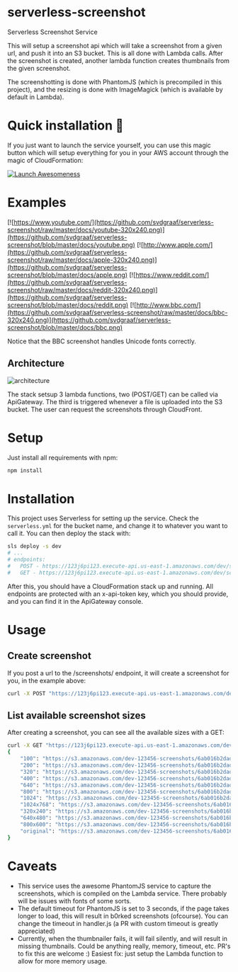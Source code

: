 # serverless-screenshot
Serverless Screenshot Service

This will setup a screenshot api which will take a screenshot from a given url, and push it into an S3 bucket. This is all done with Lambda calls. After the screenshot is created, another lambda function creates thumbnails from the given screenshot.

The screenshotting is done with PhantomJS (which is precompiled in this project), and the resizing is done with ImageMagick (which is available by default in Lambda).

Quick installation 🚀
====================
If you just want to launch the service yourself, you can use this magic button which will setup everything for you in your AWS account through the magic of CloudFormation:

[![Launch Awesomeness](https://s3.amazonaws.com/cloudformation-examples/cloudformation-launch-stack.png)](https://console.aws.amazon.com/cloudformation/home?region=eu-west-1#/stacks/new?stackName=serverless-screenshot-service&templateURL=https://s3-eu-west-1.amazonaws.com/serverless-screenshots-service/2016-09-23T12%3A50%3A03/template.yml)

# Examples
[![https://www.youtube.com/](https://github.com/svdgraaf/serverless-screenshot/raw/master/docs/youtube-320x240.png)](https://github.com/svdgraaf/serverless-screenshot/blob/master/docs/youtube.png)
[![http://www.apple.com/](https://github.com/svdgraaf/serverless-screenshot/raw/master/docs/apple-320x240.png)](https://github.com/svdgraaf/serverless-screenshot/blob/master/docs/apple.png)
[![https://www.reddit.com/](https://github.com/svdgraaf/serverless-screenshot/raw/master/docs/reddit-320x240.png)](https://github.com/svdgraaf/serverless-screenshot/blob/master/docs/reddit.png)
[![http://www.bbc.com/](https://github.com/svdgraaf/serverless-screenshot/raw/master/docs/bbc-320x240.png)](https://github.com/svdgraaf/serverless-screenshot/blob/master/docs/bbc.png)

Notice that the BBC screenshot handles Unicode fonts correctly.

## Architecture
![architecture](https://github.com/svdgraaf/serverless-screenshot/blob/master/docs/architecture.png?raw=true)

The stack setsup 3 lambda functions, two (POST/GET) can be called via ApiGateway. The third is triggered whenever a file is uploaded into the S3 bucket. The user can request the screenshots through CloudFront.

# Setup
Just install all requirements with npm:

```bash
npm install
```

# Installation
This project uses Serverless for setting up the service. Check the `serverless.yml` for the bucket name, and change it to whatever you want to call it. You can then deploy the stack with:

```bash
sls deploy -s dev
# ...
# endpoints:
#   POST - https://123j6pi123.execute-api.us-east-1.amazonaws.com/dev/screenshots
#   GET - https://123j6pi123.execute-api.us-east-1.amazonaws.com/dev/screenshots
```

After this, you should have a CloudFormation stack up and running. All endpoints are protected with an x-api-token key, which you should provide, and you can find it in the ApiGateway console.

# Usage

## Create screenshot
If you post a url to the /screenshots/ endpoint, it will create a screenshot for you, in the example above:

```bash
curl -X POST "https://123j6pi123.execute-api.us-east-1.amazonaws.com/dev/screenshots?url=http://google.com/" -H "x-api-key: [your-api-key]"
```

## List available screenshot sizes
After creating a screenshot, you can see all the available sizes with a GET:
```bash
curl -X GET "https://123j6pi123.execute-api.us-east-1.amazonaws.com/dev/screenshots?url=http://google.com/" -H "x-api-key: [your-api-key]"
{
	"100": "https://s3.amazonaws.com/dev-123456-screenshots/6ab016b2dad7ba49a992ba0213a91cf8/100.png",
	"200": "https://s3.amazonaws.com/dev-123456-screenshots/6ab016b2dad7ba49a992ba0213a91cf8/200.png",
	"320": "https://s3.amazonaws.com/dev-123456-screenshots/6ab016b2dad7ba49a992ba0213a91cf8/320.png",
	"400": "https://s3.amazonaws.com/dev-123456-screenshots/6ab016b2dad7ba49a992ba0213a91cf8/400.png",
	"640": "https://s3.amazonaws.com/dev-123456-screenshots/6ab016b2dad7ba49a992ba0213a91cf8/640.png",
	"800": "https://s3.amazonaws.com/dev-123456-screenshots/6ab016b2dad7ba49a992ba0213a91cf8/800.png",
	"1024": "https://s3.amazonaws.com/dev-123456-screenshots/6ab016b2dad7ba49a992ba0213a91cf8/1024.png",
	"1024x768": "https://s3.amazonaws.com/dev-123456-screenshots/6ab016b2dad7ba49a992ba0213a91cf8/1024x768.png",
	"320x240": "https://s3.amazonaws.com/dev-123456-screenshots/6ab016b2dad7ba49a992ba0213a91cf8/320x240.png",
	"640x480": "https://s3.amazonaws.com/dev-123456-screenshots/6ab016b2dad7ba49a992ba0213a91cf8/640x480.png",
	"800x600": "https://s3.amazonaws.com/dev-123456-screenshots/6ab016b2dad7ba49a992ba0213a91cf8/800x600.png",
	"original": "https://s3.amazonaws.com/dev-123456-screenshots/6ab016b2dad7ba49a992ba0213a91cf8/original.png"
}
```

# Caveats
* This service uses the awesome PhantomJS service to capture the screenshots, which is compiled on the Lambda service. There probably will be issues with fonts of some sorts.
* The default timeout for PhantomJS is set to 3 seconds, if the page takes longer to load, this will result in b0rked screenshots (ofcourse). You can change the timeout in handler.js (a PR with custom timeout is greatly appreciated)
* Currently, when the thumbnailer fails, it will fail silently, and will result in missing thumbnails. Could be anything really, memory, timeout, etc. PR's to fix this are welcome :) Easiest fix: just setup the Lambda function to allow for more memory usage.
